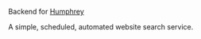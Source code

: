 Backend for [Humphrey](https://humphrey.herokuapp.com)


A simple, scheduled, automated website search service.
